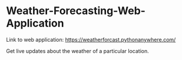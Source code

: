 # Weather-Forecasting-Web-Application

Link to web application: https://weatherforcast.pythonanywhere.com/

Get live updates about the weather of a particular location.
